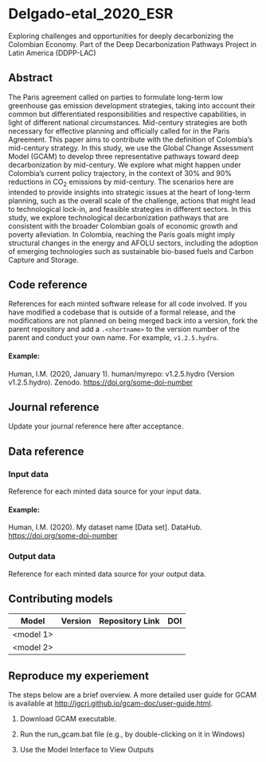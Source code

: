 # Delgado-etal_2020_ESR
Exploring challenges and opportunities for deeply decarbonizing the Colombian Economy. Part of the Deep Decarbonization Pathways Project in Latin America (DDPP-LAC)

## Abstract
The Paris agreement called on parties to formulate long-term low greenhouse gas emission development strategies, taking into account their common but differentiated responsibilities and respective capabilities, in light of different national circumstances. Mid-century strategies are both necessary for effective planning and officially called for in the Paris Agreement. This paper aims to contribute with the definition of Colombia’s mid-century strategy. In this study, we use the Global Change Assessment Model (GCAM) to develop three representative pathways toward deep decarbonization by mid-century. We explore what might happen under Colombia’s current policy trajectory, in the context of 30\% and 90\% reductions in CO$_2$ emissions by mid-century. The scenarios here are intended to provide insights into strategic issues at the heart of long-term planning, such as the overall scale of the challenge, actions that might lead to technological lock-in, and feasible strategies in different sectors. In this study, we explore technological decarbonization pathways that are consistent with the broader Colombian goals of economic growth and poverty alleviation. In Colombia, reaching the Paris goals might imply structural changes in the energy and AFOLU sectors, including the adoption of emerging technologies such as sustainable bio-based fuels and Carbon Capture and Storage. 

## Code reference
References for each minted software release for all code involved.  If you have modified a codebase that is outside of a formal release, and the modifications are not planned on being merged back into a version, fork the parent repository and add a `.<shortname>` to the version number of the parent and conduct your own name.  For example, `v1.2.5.hydro`.

#### Example:

Human, I.M. (2020, January 1). human/myrepo: v1.2.5.hydro (Version v1.2.5.hydro). Zenodo. https://doi.org/some-doi-number

## Journal reference
Update your journal reference here after acceptance.

## Data reference

### Input data
Reference for each minted data source for your input data.  

#### Example:

Human, I.M. (2020). My dataset name [Data set]. DataHub. https://doi.org/some-doi-number

### Output data
Reference for each minted data source for your output data.  

## Contributing models
| Model | Version | Repository Link | DOI |
|-------|---------|-----------------|-----|
| <model 1> | <version> | <link to code repository> | <link to DOI dataset> |
| <model 2> | <version> | <link to code repository> | <link to DOI dataset> |

## Reproduce my experiement
The steps below are a brief overview. A more detailed user guide for GCAM is available at http://jgcri.github.io/gcam-doc/user-guide.html.

1. Download GCAM executable.

2. Run the run_gcam.bat file (e.g., by double-clicking on it in Windows)

3. Use the Model Interface to View Outputs
